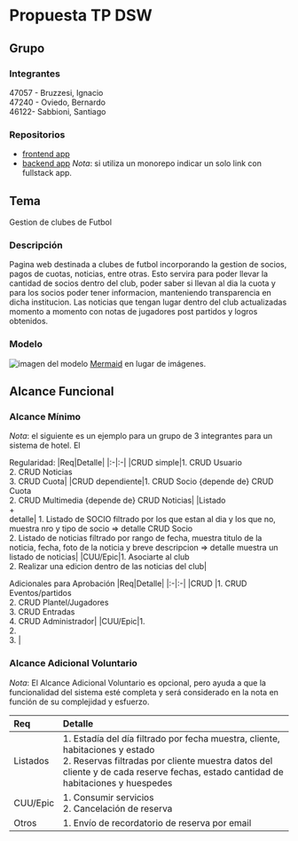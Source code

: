 # Propuesta TP DSW

## Grupo
### Integrantes
47057 - Bruzzesi, Ignacio <br>
47240 - Oviedo, Bernardo <br>
46122- Sabbioni, Santiago

### Repositorios
* [frontend app](http://hyperlinkToGihubOrGitlab)
* [backend app](http://hyperlinkToGihubOrGitlab)
*Nota*: si utiliza un monorepo indicar un solo link con fullstack app.

## Tema
Gestion de clubes de Futbol
### Descripción
Pagina web destinada a clubes de futbol incorporando la gestion de socios, pagos de cuotas, noticias, entre otras. Esto servira para poder llevar la cantidad de socios dentro del club, poder saber si llevan al dia la cuota y para los socios poder tener informacion, manteniendo transparencia en dicha institucion.
Las noticias que tengan lugar dentro del club actualizadas momento a momento con notas de jugadores post partidos y logros obtenidos. 

### Modelo
![imagen del modelo]()
[Mermaid](https://drive.google.com/file/d/1iKmK5JbkXMSjraB80hQBhKbSSrEA-kAw/view) en lugar de imágenes.

## Alcance Funcional 
### Alcance Mínimo

*Nota*: el siguiente es un ejemplo para un grupo de 3 integrantes para un sistema de hotel. El 

Regularidad:
|Req|Detalle|
|:-|:-|
|CRUD simple|1. CRUD Usuario <br>2. CRUD Noticias<br>3. CRUD Cuota|
|CRUD dependiente|1. CRUD Socio {depende de} CRUD Cuota<br>2. CRUD Multimedia {depende de} CRUD Noticias|
|Listado<br>+<br>detalle| 1. Listado de SOCIO filtrado por los que estan al dia y los que no, muestra nro y tipo de socio => detalle CRUD Socio<br> 2. Listado de noticias filtrado por rango de fecha, muestra titulo de la noticia, fecha, foto de la noticia y breve descripcion => detalle muestra un listado de noticias|
|CUU/Epic|1. Asociarte al club<br>2. Realizar una edicion dentro de las noticias del club|


Adicionales para Aprobación
|Req|Detalle|
|:-|:-|
|CRUD |1. CRUD Eventos/partidos<br>2. CRUD Plantel/Jugadores<br>3. CRUD Entradas<br>4. CRUD Administrador|
|CUU/Epic|1. <br>2. <br>3. |


### Alcance Adicional Voluntario

*Nota*: El Alcance Adicional Voluntario es opcional, pero ayuda a que la funcionalidad del sistema esté completa y será considerado en la nota en función de su complejidad y esfuerzo.

|Req|Detalle|
|:-|:-|
|Listados |1. Estadía del día filtrado por fecha muestra, cliente, habitaciones y estado <br>2. Reservas filtradas por cliente muestra datos del cliente y de cada reserve fechas, estado cantidad de habitaciones y huespedes|
|CUU/Epic|1. Consumir servicios<br>2. Cancelación de reserva|
|Otros|1. Envío de recordatorio de reserva por email|
